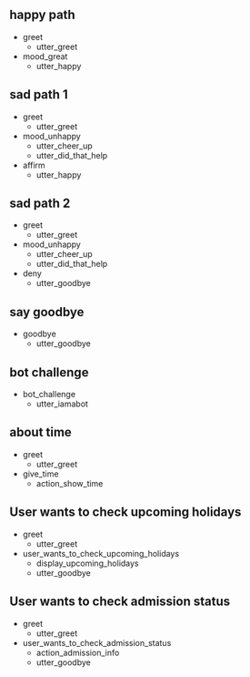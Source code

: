 ## happy path
* greet
  - utter_greet
* mood_great
  - utter_happy

## sad path 1
* greet
  - utter_greet
* mood_unhappy
  - utter_cheer_up
  - utter_did_that_help
* affirm
  - utter_happy

## sad path 2
* greet
  - utter_greet
* mood_unhappy
  - utter_cheer_up
  - utter_did_that_help
* deny
  - utter_goodbye

## say goodbye
* goodbye
  - utter_goodbye

## bot challenge
* bot_challenge
  - utter_iamabot

## about time
* greet
  - utter_greet
* give_time
  - action_show_time

## User wants to check upcoming holidays
* greet
  - utter_greet
* user_wants_to_check_upcoming_holidays
  - display_upcoming_holidays
  - utter_goodbye

## User wants to check admission status
* greet
  - utter_greet
* user_wants_to_check_admission_status
  - action_admission_info
  - utter_goodbye